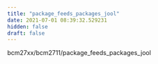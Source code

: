 ```yaml
---
title: "package_feeds_packages_jool"
date: 2021-07-01 08:39:32.529231
hidden: false
draft: false
---
```


bcm27xx/bcm2711/package_feeds_packages_jool

